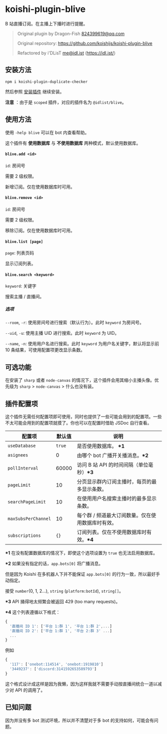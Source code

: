 # koishi-plugin-blive

B 站直播订阅。在主播上下播时进行提醒。

> Original plugin by Dragon-Fish <824399619@qq.com>
>
> Original repository:
> https://github.com/koishijs/koishi-plugin-blive
>
> Refactored by i'DLisT <me@idl.ist> (https://idl.ist/)

## 安装方法

```shell
npm i koishi-plugin-duplicate-checker
```

然后参照 [安装插件](https://koishi.js.org/guide/context.html#%E5%AE%89%E8%A3%85%E6%8F%92%E4%BB%B6) 继续安装。

**注意** ：由于是 `scoped` 插件，对应的插件名为 `@idlist/blive`。

## 使用方法

使用 `-help blive` 可以在 bot 内查看帮助。

这个插件有 **使用数据库** 与 **不使用数据库** 两种模式，默认使用数据库。

#### `blive.add <id>`

`id`: 房间号

需要 2 级权限。

新增订阅。仅在使用数据库时可用。

#### `blive.remove <id>`

`id`: 房间号

需要 2 级权限。

移除订阅。仅在使用数据库时可用。

#### `blive.list [page]`

`page`: 列表页码

显示订阅列表。

#### `blive.search <keyword>`

`keyword`: 关键字

搜索主播 / 直播间。

##### 选项

`--room`, `-r`: 使用房间号进行搜索（默认行为）。此时 `keyword` 为房间号。

`--uid`, `-u`: 使用主播 UID 进行搜索。此时 `keyword` 为 UID。

`--name`, `-n`: 使用用户名进行搜索。此时 `keyword` 为用户名关键字，默认将显示前 10 条结果，可使用配置项更改显示条数。

## 可选功能

在安装了 `sharp` 或者 `node-canvas` 的情况下，这个插件会用其缩小主播头像。优先级为 `sharp` > `node-canvas` > 什么也没有装。

## 插件配置项

这个插件无需任何配置项即可使用，同时也提供了一些可能会用到的配置项。一些不太可能会用到的配置项就摸了。你也可以在配置时借助 JSDoc 自行查看。

| 配置项 | 默认值 | 说明 |
| - | - | - |
| `useDatabase` | `true` | 是否使用数据库。 **\*1** |
| `asignees` | 0 | 由哪个 bot 广播开关播消息。**\*2** |
| `pollInterval` | 60000 | 访问 B 站 API 的时间间隔（单位毫秒）**\*3** |
| `pageLimit` | 10 | 分页显示群内订阅主播时，每页的最多显示条数。 |
| `searchPageLimit` | 10 | 在使用用户名搜索主播时的最多显示条数。 |
| `maxSubsPerChannel` | 10 | 每个群 / 频道最大订阅数量。仅在使用数据库时有效。 |
| `subscriptions` | `{}` | 订阅列表。仅在不使用数据库时有效。**\*4** |

**\*1** 在没有配置数据库的情况下，即使这个选项设置为 `true` 也无法启用数据库。

**\*2** 如果没有指定的话，`app.bots[0]` 将广播消息。

但是因为 Koishi 在多机器人下并不能保证 `app.bots[0]` 的行为一致，所以最好手动指定。

接受 `number`(0, 1, 2...), `string` (`platform:botId`), `string[]`。

**\*3** API 捅得地太频繁会被返回 429 (too many requests)。

**\*4** 这个列表遵循以下格式：

```js
{
  '直播间 ID 1': ['平台 1:群 1', '平台 1:群 2',...]
  '直播间 ID 2': ['平台 1:群 1', '平台 2:群 3' ...]
  ...
}
```

例如

```js
{
  '117': ['onebot:114514', 'onebot:1919810']
  '3449237': ['discord:3141592653589793']
}
```

这个格式设计成这样是因为我懒，因为这样我就不需要手动按直播间统合一道以减少对 API 的调用了。

## 已知问题

因为并没有多 bot 测试环境，所以并不清楚对于多 bot 的支持如何，可能会有问题。